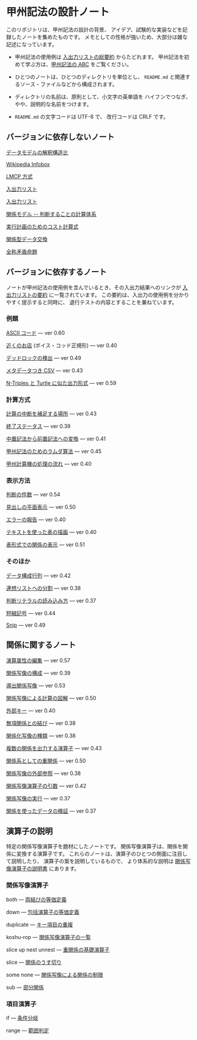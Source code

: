 # 甲州記法の設計ノート



このリポジトリは、甲州記法の設計の背景、
アイデア、試験的な実装などを記録したノートを集めたものです。
メモとしての性格が強いため、大部分は雑な記述になっています。

 * 甲州記法の使用例は [入出力リストの総要約][grand-summary] からたどれます。
   甲州記法を初めて学ぶ方は、[甲州記法の ABC][abc] をご覧ください。

 * ひとつのノートは、ひとつのディレクトリを単位とし、
   `README.md` と関連するソース・ファイルなどから構成されます。

 * ディレクトリの名前は、原則として、小文字の英単語を
   ハイフンでつなぎ、やや、説明的な名前をつけます。

 * `README.md` の文字コードは UTF-8 で、
   改行コードは CRLF です。



バージョンに依存しないノート
------------------------------------------------------------------

[データモデルの解釈構造比][i-s-ratio]

[Wikipedia Infobox][infobox]

[LMCP 方式][lmcp-method]

[入出力リスト][koshu-markdown]

[入出力リスト][koshu-inout]

[関係モデル -- 判断することの計算体系][prezi-relational-model]

[実行計画のためのコスト計算式][rdbms-cost-formula]

[関係型データ交換][rdi]

[全称矛盾命題][universal-contradiction]



バージョンに依存するノート
------------------------------------------------------------------

ノートが甲州記法の使用例を含んでいるとき、その入出力結果へのリンクが
[入出力リストの要約][summary-of-notes] に一覧されています。
この要約は、入出力の使用例を分かりやすく提示すると同時に、
退行テストの内容とすることを兼ねています。

### 例題

[ASCII コード][ascii-table] — ver 0.60

[近くのお店][boyce-codd-normal-form] (ボイス・コッド正規形) — ver 0.40

[デッドロックの検出][deadlock-detection] — ver 0.49

[メタデータつき CSV][koshu-xsv] — ver 0.43

[N-Triples と Turtle に似た出力形式][serialize-rdf] — ver 0.59

### 計算方式

[計算の中断を補足する場所][abortable-points] — ver 0.43

[終了ステータス][exit-status] — ver 0.39

[中置記法から前置記法への変換][infix-notation] — ver 0.41

[甲州記法のためのラムダ算法][lambda-calculus] — ver 0.45

[甲州計算機の処理の流れ][section-level-process] — ver 0.40

### 表示方法

[判断の件数][count-judgements] — ver 0.54

[見出しの平面表示][explain-heading] — ver 0.50

[エラーの報告][report-error] — ver 0.40

[テキストを使った表の描画][text-table] — ver 0.40

[表形式での関係の表示][text-table-for-relation] — ver 0.51

### そのほか

[データ構成行列][data-component-matrix] — ver 0.42

[連想リストへの分割][divide-into-assoc] — ver 0.38

[判断リテラルの読み込み方][read-judge-literals] — ver 0.37

[短縮記号][short-signs] — ver 0.44

[Snip][snip] — ver 0.49



関係に関するノート
------------------------------------------------------------------

[演算属性の編集][attribute-editor] — ver 0.57

[関係写像の構成][construct-relmap] — ver 0.39

[導出関係写像][derived-relmap] — ver 0.53

[関係写像による計算の図解][diagram-of-relmap-calculation] — ver 0.50

[外部キー][foreign-key] — ver 0.40

[無項関係との結び][join-with-reldum] — ver 0.38

[関係化写像の種類][kind-of-relfiers] — ver 0.38

[複数の関係を出力する演算子][multiple-output] — ver 0.43

[関係系としての重関係][nested-relations-as-relational-system] — ver 0.50

[関係写像の外部参照][relmap-in-outer-section] — ver 0.38

[関係写像演算子の引数][relmap-operand] — ver 0.42

[関係写像の実行][run-relmap-using-relation-directly] — ver 0.37

[関係を使ったデータの検証][validation-using-relation] — ver 0.37



演算子の説明
------------------------------------------------------------------

特定の関係写像演算子を題材にしたノートです。
関係写像演算子は、関係を関係に変換する演算子です。
これらのノートは、演算子のひとつの側面に注目して説明したり、
演算子の案を説明しているもので、
より体系的な説明は [関係写像演算子の説明書][rop] にあります。

### 関係写像演算子

both — [両結びの等価定義][equivalent-for-both]

down — [包括演算子の等価定義][equivalent-for-down]

duplicate — [キー項目の重複][duplicate-keys]

koshu-rop — [関係写像演算子の一覧][koshu-rop]

slice up nest unnest — [重関係の基礎演算子][slices-up]

slice — [関係のうす切り][slices-of-relation]

some none — [関係写像による関係の制限][some-and-none]

sub — [部分関係][subrelation]

### 項目演算子

if — [条件分岐][cop-if]

range — [範囲判定][cop-range]


[abc]:                                     https://github.com/seinokatsuhiro/abc-of-koshucode/blob/master/draft/japanese/README.md

[grand-summary]:                          INOUT-GRAND-SUMMARY.md
[summary-of-notes]:                       note/INOUT-SUMMARY.md
[rop]:                                    rop/README.md

[abortable-points]:                       note/abortable-points
[ascii-table]:                            note/ascii-table
[attribute-editor]:                       note/attribute-editor
[boyce-codd-normal-form]:                 note/boyce-codd-normal-form
[construct-relmap]:                       note/construct-relmap
[cop-if]:                                 note/cop-if
[cop-range]:                              note/cop-range
[count-judgements]:                       note/count-judgements
[data-component-matrix]:                  note/data-component-matrix
[deadlock-detection]:                     note/deadlock-detection
[derived-relmap]:                         note/derived-relmap
[diagram-of-relmap-calculation]:          note/diagram-of-relmap-calculation
[divide-into-assoc]:                      note/divide-into-assoc
[duplicate-keys]:                         note/duplicate-keys
[equivalent-for-down]:                    note/equivalent-for-down
[equivalent-for-both]:                    note/equivalent-for-both
[exit-status]:                            note/exit-status
[explain-heading]:                        note/explain-heading
[foreign-key]:                            note/foreign-key
[infix-notation]:                         note/infix-notation
[infobox]:                                note/infobox
[i-s-ratio]:                              note/i-s-ratio
[join-with-reldum]:                       note/join-with-reldum
[kind-of-relfiers]:                       note/kind-of-relfiers
[koshu-inout]:                            note/koshu-inout
[koshu-markdown]:                         note/koshu-markdown
[koshu-rop]:                              note/koshu-rop
[koshu-xsv]:                              note/koshu-xsv
[lambda-calculus]:                        note/lambda-calculus
[lmcp-method]:                            note/lmcp-method
[multiple-output]:                        note/multiple-output
[nested-relations-as-relational-system]:  note/nested-relations-as-relational-system
[prezi-relational-model]:                 note/prezi-relational-model
[rdbms-cost-formula]:                     note/rdbms-cost-formula
[rdi]:                                    note/rdi
[read-judge-literals]:                    note/read-judge-literals
[relmap-in-outer-section]:                note/relmap-in-outer-section
[relmap-operand]:                         note/relmap-operand
[report-error]:                           note/report-error
[run-relmap-using-relation-directly]:     note/run-relmap-using-relation-directly
[section-level-process]:                  note/section-level-process
[serialize-rdf]:                          note/serialize-rdf
[short-signs]:                            note/short-signs
[slices-of-relation]:                     note/slices-of-relation
[slices-up]:                              note/slice-up
[snip]:                                   note/snip
[some-and-none]:                          note/some-and-none
[subrelation]:                            note/subrelation
[text-table]:                             note/text-table
[text-table-for-relation]:                note/text-table-for-relation
[universal-contradiction]:                note/universal-contradiction
[validation-using-relation]:              note/validation-using-relation
